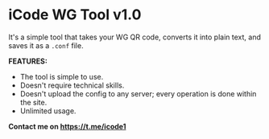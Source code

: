 # iCode WG Tool v1.0

It's a simple tool that takes your WG QR code, converts it into plain text, and saves it as a `.conf` file.

**FEATURES:**

* The tool is simple to use.
* Doesn't require technical skills.
* Doesn't upload the config to any server; every operation is done within the site.
* Unlimited usage.

**Contact me on https://t.me/icode1**
